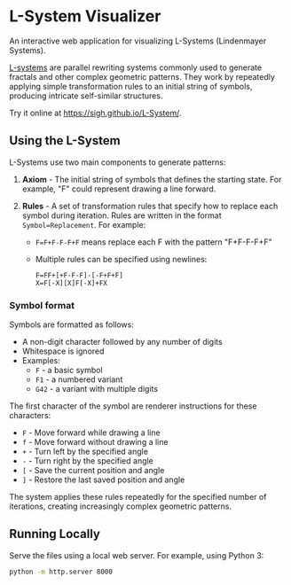 # L-System Visualizer

An interactive web application for visualizing L-Systems (Lindenmayer Systems).

[L-systems](https://en.wikipedia.org/wiki/L-system) are parallel rewriting systems commonly used to generate fractals and other complex geometric patterns. They work by repeatedly applying simple transformation rules to an initial string of symbols, producing intricate self-similar structures.

Try it online at <https://sigh.github.io/L-System/>.

## Using the L-System

L-Systems use two main components to generate patterns:

1. **Axiom** - The initial string of symbols that defines the starting state. For example, "F" could represent drawing a line forward.

2. **Rules** - A set of transformation rules that specify how to replace each symbol during iteration. Rules are written in the format `Symbol=Replacement`. For example:
   - `F=F+F-F-F+F` means replace each F with the pattern "F+F-F-F+F"
   - Multiple rules can be specified using newlines:

     ```
     F=FF+[+F-F-F]-[-F+F+F]
     X=F[-X][X]F[-X]+FX
     ```

### Symbol format

Symbols are formatted as follows:

- A non-digit character followed by any number of digits
- Whitespace is ignored
- Examples:
  - `F` - a basic symbol
  - `F1` - a numbered variant
  - `G42` - a variant with multiple digits

The first character of the symbol are renderer instructions for these characters:

- `F` - Move forward while drawing a line
- `f` - Move forward without drawing a line
- `+` - Turn left by the specified angle
- `-` - Turn right by the specified angle
- `[` - Save the current position and angle
- `]` - Restore the last saved position and angle

The system applies these rules repeatedly for the specified number of iterations, creating increasingly complex geometric patterns.

## Running Locally

Serve the files using a local web server. For example, using Python 3:

   ```bash
   python -m http.server 8000
   ```
